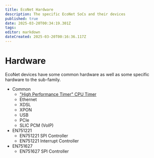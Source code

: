 ```yaml
---
title: EcoNet Hardware
description: The specific EcoNet SoCs and their devices
published: true
date: 2025-03-20T00:34:19.301Z
tags: 
editor: markdown
dateCreated: 2025-03-20T00:16:36.117Z
---
```


# Hardware
EcoNet devices have some common hardware as well as some specific hardware to the sub-family.

* Common
  * ["High Performance Timer" CPU Timer](econet-hpt)
  * Ethernet
  * XDSL
  * XPON
  * USB
  * PCIe
  * SLIC PCM (VoIP)
* EN751221
  * EN751221 SPI Controller
  * EN751221 Interrupt Controller
* EN751627
  * EN751627 SPI Controller
